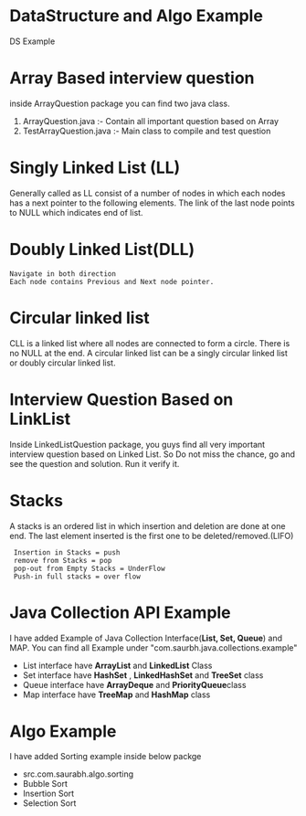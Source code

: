 # DataStructure and Algo Example

DS Example
# Array Based interview question
inside ArrayQuestion package you can find two java class.
 1. ArrayQuestion.java :- Contain all important question based on Array
 2. TestArrayQuestion.java :- Main class to compile and test question

# Singly Linked List (LL)
Generally called as LL consist of a number of nodes in which each nodes has a next pointer to the following elements.
The link of the last node points to NULL which indicates end of list.

# Doubly Linked List(DLL)
    Navigate in both direction
    Each node contains Previous and Next node pointer.
     
# Circular linked list
CLL is a linked list where all nodes are connected to form a circle. 
There is no NULL at the end. A circular linked list can be a singly circular linked list or 
doubly circular linked list.

# Interview Question Based on LinkList
Inside LinkedListQuestion package, you guys find all very important interview question based on Linked List.
So Do not miss the chance, go and see the question and solution. Run it verify it. 

# Stacks
A stacks is an ordered list in which insertion and deletion are done at one end.
The last element inserted is the first one to be deleted/removed.(LIFO)

     Insertion in Stacks = push
	 remove from Stacks = pop
	 pop-out from Empty Stacks = UnderFlow
	 Push-in full stacks = over flow

# Java Collection API Example
I have added Example of Java Collection Interface(<b>List, Set, Queue</b>) and MAP.  You can find all Example under  "com.saurbh.java.collections.example"
-  List interface have <b>ArrayList</b> and <b>LinkedList</b> Class
-  Set interface have <b>HashSet</b> , <b> LinkedHashSet</b> and <b>TreeSet</b> class
-   Queue interface  have <b>ArrayDeque</b> and <b>PriorityQueue</b>class
-  Map interface have <b>TreeMap</b> and <b>HashMap</b> class

# Algo Example
I have added Sorting example inside below packge 
- src.com.saurabh.algo.sorting
- Bubble Sort
- Insertion Sort
- Selection Sort
